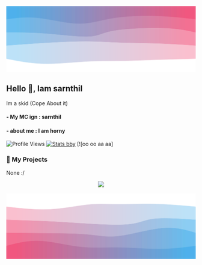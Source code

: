 <img src="/top.svg"/>

## Hello 👋, Iam sarnthil

Im a skid (Cope About it)

#### - My MC ign : sarnthil
#### - about me : I am horny
![Profile Views](https://komarev.com/ghpvc/?username=sarnthilIsHorny)
[![Stats bby](https://github-readme-stats.vercel.app/api?username=sarnthilIsHorny&theme=nightowl)](https://github.com/anuraghazra/github-readme-stats)             [![oo oo aa aa]
### 🚀 My Projects
None :/
<p align="center">
  <img src="https://count.getloli.com/get/@sarnthilIsHorny?theme=gelbooru" />
</p>

<img src="/bottom.svg"/>
